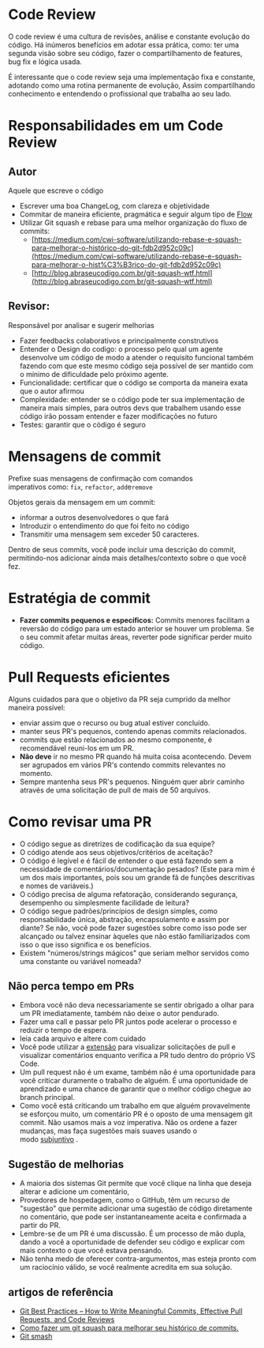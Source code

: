 # Code Review
O code review é uma cultura de revisões, análise e constante evolução do código. Há inúmeros benefícios em adotar essa prática, como:  ter uma segunda visão sobre seu código, fazer o compartilhamento de features, bug fix e lógica usada. 

É interessante que o code review seja uma implementação fixa e constante, adotando como uma rotina permanente de evolução, Assim compartilhando conhecimento e entendendo o profissional que trabalha ao seu lado.

# Responsabilidades em um Code Review

## Autor

Aquele que escreve o código

- Escrever uma boa ChangeLog, com clareza e objetividade
- Commitar de maneira eficiente, pragmática e seguir algum tipo de [Flow](https://www.atlassian.com/br/git/tutorials/comparing-workflows/gitflow-workflow)
- Utilizar Git squash e rebase para uma melhor organização do fluxo de commits:
    - [https://medium.com/cwi-software/utilizando-rebase-e-squash-para-melhorar-o-histórico-do-git-fdb2d952c09c](https://medium.com/cwi-software/utilizando-rebase-e-squash-para-melhorar-o-hist%C3%B3rico-do-git-fdb2d952c09c)
    - [http://blog.abraseucodigo.com.br/git-squash-wtf.html](http://blog.abraseucodigo.com.br/git-squash-wtf.html)

## Revisor:

Responsável por analisar e sugerir melhorias 

- Fazer feedbacks colaborativos e principalmente construtivos
- Entender o Design do codigo: o processo pelo qual um agente desenvolve um código de modo a atender o requisito funcional também fazendo com que este mesmo código seja possível de ser mantido com o mínimo de dificuldade pelo próximo agente.
- Funcionalidade: certificar que o código se comporta da maneira exata que o autor afirmou
- Complexidade: entender se o código pode ter sua implementação de maneira mais simples, para outros devs que trabalhem usando esse código irão possam entender e fazer modificações no futuro
- Testes: garantir que o código é seguro

# ****Mensagens de commit****

Prefixe suas mensagens de confirmação com comandos imperativos como: `fix`, `refactor`, `add`e`remove`

Objetos gerais da mensagem em um commit:

- informar a outros desenvolvedores o que fará
- Introduzir o entendimento do que foi feito no código
- Transmitir uma mensagem sem exceder 50 caracteres.

Dentro de seus commits, você pode incluir uma descrição do commit, permitindo-nos adicionar ainda mais detalhes/contexto sobre o que você fez.

# E****stratégia de commit****

- ****Fazer commits pequenos e específicos:**** Commits menores facilitam a reversão do código para um estado anterior se houver um problema. Se o seu commit afetar muitas áreas, reverter pode significar perder muito código.

# P****ull Requests eficientes****

Alguns cuidados para que o objetivo da PR seja cumprido da melhor maneira possível: 

- enviar assim que o recurso ou bug atual estiver concluído.
- manter seus PR's pequenos, contendo apenas commits relacionados.
- commits que estão relacionados ao mesmo componente, é recomendável reuni-los em um PR.
- **Não deve** ir no mesmo PR quando há muita coisa acontecendo. Devem ser agrupados em vários PR's contendo commits relevantes no momento.
- Sempre mantenha seus PR's pequenos. Ninguém quer abrir caminho através de uma solicitação de pull de mais de 50 arquivos.

# ****Como revisar uma PR****

- O código segue as diretrizes de codificação da sua equipe?
- O código atende aos seus objetivos/critérios de aceitação?
- O código é legível e é fácil de entender o que está fazendo sem a necessidade de comentários/documentação pesados? (Este para mim é um dos mais importantes, pois sou um grande fã de funções descritivas e nomes de variáveis.)
- O código precisa de alguma refatoração, considerando segurança, desempenho ou simplesmente facilidade de leitura?
- O código segue padrões/princípios de design simples, como responsabilidade única, abstração, encapsulamento e assim por diante? Se não, você pode fazer sugestões sobre como isso pode ser alcançado ou talvez ensinar àqueles que não estão familiarizados com isso o que isso significa e os benefícios.
- Existem "números/strings mágicos" que seriam melhor servidos como uma constante ou variável nomeada?

## Não perca tempo em PRs

- Embora você não deva necessariamente se sentir obrigado a olhar para um PR imediatamente, também não deixe o autor pendurado.
- Fazer uma call e passar pelo PR juntos pode acelerar o processo e reduzir o tempo de espera.
- leia cada arquivo e altere com cuidado
- Você pode utilizar a [extensão](https://marketplace.visualstudio.com/items?itemName=GitHub.vscode-pull-request-github) para visualizar solicitações de pull e visualizar comentários enquanto verifica a PR tudo dentro do próprio VS Code.
- Um pull request não é um exame, também não é uma oportunidade para você criticar duramente o trabalho de alguém. É uma oportunidade de aprendizado e uma chance de garantir que o melhor código chegue ao branch principal.
- Como você está criticando um trabalho em que alguém provavelmente se esforçou muito, um comentário PR é o oposto de uma mensagem git commit. Não usamos mais a voz imperativa. Não os ordene a fazer mudanças, mas faça sugestões mais suaves usando o modo [subjuntivo](https://www.grammar-monster.com/glossary/subjunctive_mood.htm) .

## Sugestão de melhorias

- A maioria dos sistemas Git permite que você clique na linha que deseja alterar e adicione um comentário,
- Provedores de hospedagem, como o GitHub, têm um recurso de "sugestão" que permite adicionar uma sugestão de código diretamente no comentário, que pode ser instantaneamente aceita e confirmada a partir do PR.
- Lembre-se de um PR é uma discussão. É um processo de mão dupla, dando a você a oportunidade de defender seu código e explicar com mais contexto o que você estava pensando.
- Não tenha medo de oferecer contra-argumentos, mas esteja pronto com um raciocínio válido, se você realmente acredita em sua solução.
## artigos de referência
- [Git Best Practices – How to Write Meaningful Commits, Effective Pull Requests, and Code Reviews](https://www.freecodecamp.org/news/git-best-practices-commits-and-code-reviews/)
- [Como fazer um git squash para melhorar seu histórico de commits.](https://blog.novatics.com.br/como-fazer-um-git-squash-para-melhorar-seu-hist%C3%B3rico-de-commits-2a93835bfe8f)
- [Git smash](http://blog.abraseucodigo.com.br/git-squash-wtf.html)
